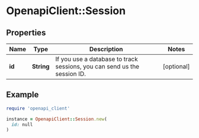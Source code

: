 # OpenapiClient::Session

## Properties

| Name | Type | Description | Notes |
| ---- | ---- | ----------- | ----- |
| **id** | **String** | If you use a database to track sessions, you can send us the session ID. | [optional] |

## Example

```ruby
require 'openapi_client'

instance = OpenapiClient::Session.new(
  id: null
)
```

